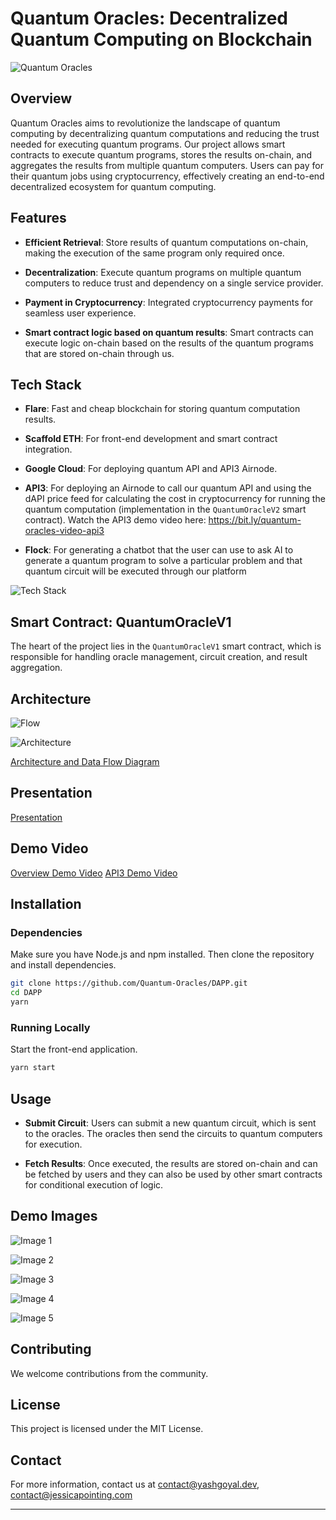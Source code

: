 # Quantum Oracles: Decentralized Quantum Computing on Blockchain

![Quantum Oracles](/assets/Quantum%20Oracle.004.jpeg)

## Overview

Quantum Oracles aims to revolutionize the landscape of quantum computing by decentralizing quantum computations and reducing the trust needed for executing quantum programs. Our project allows smart contracts to execute quantum programs, stores the results on-chain, and aggregates the results from multiple quantum computers. Users can pay for their quantum jobs using cryptocurrency, effectively creating an end-to-end decentralized ecosystem for quantum computing.

## Features

- **Efficient Retrieval**: Store results of quantum computations on-chain, making the execution of the same program only required once.
  
- **Decentralization**: Execute quantum programs on multiple quantum computers to reduce trust and dependency on a single service provider.

- **Payment in Cryptocurrency**: Integrated cryptocurrency payments for seamless user experience.

- **Smart contract logic based on quantum results**: Smart contracts can execute logic on-chain based on the results of the quantum programs that are stored on-chain through us. 


## Tech Stack

- **Flare**: Fast and cheap blockchain for storing quantum computation results.
  
- **Scaffold ETH**: For front-end development and smart contract integration.
  
- **Google Cloud**: For deploying quantum API and API3 Airnode.
  
- **API3**: For deploying an Airnode to call our quantum API and using the dAPI price feed for calculating the cost in cryptocurrency for running the quantum computation (implementation in the `QuantumOracleV2` smart contract). Watch the API3 demo video here: https://bit.ly/quantum-oracles-video-api3

- **Flock**: For generating a chatbot that the user can use to ask AI to generate a quantum program to solve a particular problem and that quantum circuit will be executed through our platform

![Tech Stack](/assets/Quantum%20Oracle.007.jpeg)

## Smart Contract: QuantumOracleV1

The heart of the project lies in the `QuantumOracleV1` smart contract, which is responsible for handling oracle management, circuit creation, and result aggregation.

## Architecture

![Flow](/assets/Quantum%20Oracle.005.jpeg)

![Architecture](/assets/Screenshot%202023-10-29%20at%205.29.31%20AM.png)

[Architecture and Data Flow Diagram](https://miro.com/app/board/uXjVNVN3tMU=/?share_link_id=58900692180)

## Presentation

[Presentation](https://drive.google.com/file/d/1TNPmTxgxp392AZsWf6IUssMvUizbcmGl/view?usp=sharing)

## Demo Video

[Overview Demo Video](https://drive.google.com/file/d/1kaiuzncWzJxwNzYfSOGtO6jRF5CNbnlT/view?usp=sharing)
[API3 Demo Video](https://bit.ly/quantum-oracles-video-api3)

## Installation

### Dependencies

Make sure you have Node.js and npm installed. Then clone the repository and install dependencies.

```bash
git clone https://github.com/Quantum-Oracles/DAPP.git
cd DAPP 
yarn
```

### Running Locally

Start the front-end application.

```bash
yarn start
```

## Usage

- **Submit Circuit**: Users can submit a new quantum circuit, which is sent to the oracles. The oracles then send the circuits to quantum computers for execution. 

- **Fetch Results**: Once executed, the results are stored on-chain and can be fetched by users and they can also be used by other smart contracts for conditional execution of logic.

## Demo Images

![Image 1](/assets/Screenshot%202023-10-29%20at%205.26.04%20AM.png)

![Image 2](/assets/Screenshot%202023-10-29%20at%205.26.14%20AM.png)

![Image 3](/assets/Screenshot%202023-10-29%20at%205.26.29%20AM.png)

![Image 4](/assets/Screenshot%202023-10-29%20at%205.26.38%20AM.png)

![Image 5](/assets/Screenshot%202023-10-29%20at%205.26.52%20AM.png)

## Contributing

We welcome contributions from the community.

## License

This project is licensed under the MIT License.

## Contact

For more information, contact us at [contact@yashgoyal.dev](mailto:contact@yashgoyal.dev), [contact@jessicapointing.com](mailto:contact@jessicapointing.com)

---
